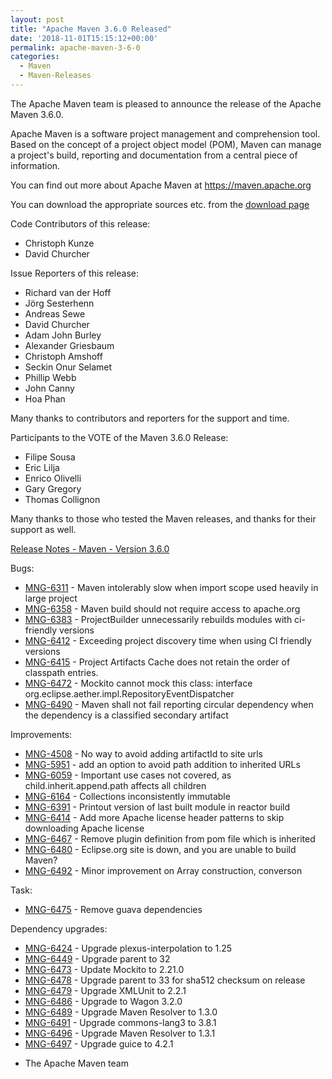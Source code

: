 ```yaml
---
layout: post
title: "Apache Maven 3.6.0 Released"
date: '2018-11-01T15:15:12+00:00'
permalink: apache-maven-3-6-0
categories:
  - Maven
  - Maven-Releases
---
```

The Apache Maven team is pleased to announce the release of the Apache
Maven 3.6.0.

Apache Maven is a software project management and comprehension tool. Based
on the concept of a project object model (POM), Maven can manage a
project's build, reporting and documentation from a central piece of
information.

You can find out more about Apache Maven at https://maven.apache.org

You can download the appropriate sources etc. from
the [download page](https://maven.apache.org/download.cgi)

<!-- more -->

Code Contributors of this release:

* Christoph Kunze
* David Churcher

Issue Reporters of this release:

* Richard van der Hoff
* Jörg Sesterhenn
* Andreas Sewe
* David Churcher
* Adam John Burley
* Alexander Griesbaum
* Christoph Amshoff
* Seckin Onur Selamet
* Phillip Webb
* John Canny
* Hoa Phan

Many thanks to contributors and reporters for the support and time.

Participants to the VOTE of the Maven 3.6.0 Release:

* Filipe Sousa
* Eric Lilja
* Enrico Olivelli
* Gary Gregory
* Thomas Collignon

Many thanks to those who tested the Maven releases,
and thanks for their support as well.

[Release Notes - Maven - Version 3.6.0](https://issues.apache.org/jira/secure/ReleaseNote.jspa?projectId=12316922&version=12338966)

Bugs:

* [MNG-6311](https://issues.apache.org/jira/browse/MNG-6311) - Maven intolerably slow when import scope used heavily in large project
* [MNG-6358](https://issues.apache.org/jira/browse/MNG-6358) - Maven build should not require access to apache.org
* [MNG-6383](https://issues.apache.org/jira/browse/MNG-6383) - ProjectBuilder unnecessarily rebuilds modules with ci-friendly versions
* [MNG-6412](https://issues.apache.org/jira/browse/MNG-6412) - Exceeding project discovery time when using CI friendly versions
* [MNG-6415](https://issues.apache.org/jira/browse/MNG-6415) - Project Artifacts Cache does not retain the order of classpath entries.
* [MNG-6472](https://issues.apache.org/jira/browse/MNG-6472) - Mockito cannot mock this class: interface org.eclipse.aether.impl.RepositoryEventDispatcher
* [MNG-6490](https://issues.apache.org/jira/browse/MNG-6490) - Maven shall not fail reporting circular dependency when the dependency is a classified secondary artifact

Improvements:

* [MNG-4508](https://issues.apache.org/jira/browse/MNG-4508) - No way to avoid adding artifactId to site urls
* [MNG-5951](https://issues.apache.org/jira/browse/MNG-5951) - add an option to avoid path addition to inherited URLs
* [MNG-6059](https://issues.apache.org/jira/browse/MNG-6059) - Important use cases not covered, as child.inherit.append.path affects all children
* [MNG-6164](https://issues.apache.org/jira/browse/MNG-6164) - Collections inconsistently immutable
* [MNG-6391](https://issues.apache.org/jira/browse/MNG-6391) - Printout version of last built module in reactor build
* [MNG-6414](https://issues.apache.org/jira/browse/MNG-6414) - Add more Apache license header patterns to skip downloading Apache license
* [MNG-6467](https://issues.apache.org/jira/browse/MNG-6467) - Remove plugin definition from pom file which is inherited
* [MNG-6480](https://issues.apache.org/jira/browse/MNG-6480) - Eclipse.org site is down, and you are unable to build Maven?
* [MNG-6492](https://issues.apache.org/jira/browse/MNG-6492) - Minor improvement on Array construction, converson

Task:

* [MNG-6475](https://issues.apache.org/jira/browse/MNG-6475) - Remove guava dependencies

Dependency upgrades:

* [MNG-6424](https://issues.apache.org/jira/browse/MNG-6424) - Upgrade plexus-interpolation to 1.25
* [MNG-6449](https://issues.apache.org/jira/browse/MNG-6449) - Upgrade parent to 32
* [MNG-6473](https://issues.apache.org/jira/browse/MNG-6473) - Update Mockito to 2.21.0
* [MNG-6478](https://issues.apache.org/jira/browse/MNG-6478) - Upgrade parent to 33 for sha512 checksum on release
* [MNG-6479](https://issues.apache.org/jira/browse/MNG-6479) - Upgrade XMLUnit to 2.2.1
* [MNG-6486](https://issues.apache.org/jira/browse/MNG-6486) - Upgrade to Wagon 3.2.0
* [MNG-6489](https://issues.apache.org/jira/browse/MNG-6489) - Upgrade Maven Resolver to 1.3.0
* [MNG-6491](https://issues.apache.org/jira/browse/MNG-6491) - Upgrade commons-lang3 to 3.8.1
* [MNG-6496](https://issues.apache.org/jira/browse/MNG-6496) - Upgrade Maven Resolver to 1.3.1
* [MNG-6497](https://issues.apache.org/jira/browse/MNG-6497) - Upgrade guice to 4.2.1


- The Apache Maven team

